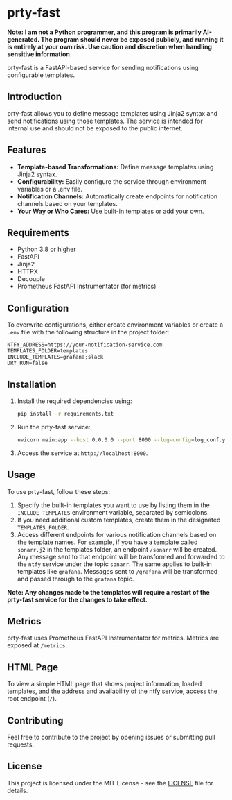 # prty-fast

**Note: I am not a Python programmer, and this program is primarily AI-generated. The program should never be exposed publicly, and running it is entirely at your own risk. Use caution and discretion when handling sensitive information.**

prty-fast is a FastAPI-based service for sending notifications using configurable templates.

## Introduction

prty-fast allows you to define message templates using Jinja2 syntax and send notifications using those templates. The service is intended for internal use and should not be exposed to the public internet.

## Features

- **Template-based Transformations:** Define message templates using Jinja2 syntax.
- **Configurability:** Easily configure the service through environment variables or a .env file.
- **Notification Channels:** Automatically create endpoints for notification channels based on your templates.
- **Your Way or Who Cares:** Use built-in templates or add your own.

## Requirements

- Python 3.8 or higher
- FastAPI
- Jinja2
- HTTPX
- Decouple
- Prometheus FastAPI Instrumentator (for metrics)

## Configuration

To overwrite configurations, either create environment variables or create a `.env` file with the following structure in the project folder:

```
NTFY_ADDRESS=https://your-notification-service.com
TEMPLATES_FOLDER=templates
INCLUDE_TEMPLATES=grafana;slack
DRY_RUN=false
```

## Installation

1. Install the required dependencies using:

   ```bash
   pip install -r requirements.txt
   ```

2. Run the prty-fast service:

   ```bash
   uvicorn main:app --host 0.0.0.0 --port 8000 --log-config=log_conf.yaml
   ```

3. Access the service at `http://localhost:8000`.

## Usage

To use prty-fast, follow these steps:

1. Specify the built-in templates you want to use by listing them in the `INCLUDE_TEMPLATES` environment variable, separated by semicolons.
2. If you need additional custom templates, create them in the designated `TEMPLATES_FOLDER`.
3. Access different endpoints for various notification channels based on the template names. For example, if you have a template called `sonarr.j2` in the templates folder, an endpoint `/sonarr` will be created. Any message sent to that endpoint will be transformed and forwarded to the `ntfy` service under the topic `sonarr`. The same applies to built-in templates like `grafana`. Messages sent to `/grafana` will be transformed and passed through to the `grafana` topic.

**Note: Any changes made to the templates will require a restart of the prty-fast service for the changes to take effect.**

## Metrics

prty-fast uses Prometheus FastAPI Instrumentator for metrics. Metrics are exposed at `/metrics`.

## HTML Page

To view a simple HTML page that shows project information, loaded templates, and the address and availability of the ntfy service, access the root endpoint (`/`).

## Contributing

Feel free to contribute to the project by opening issues or submitting pull requests.

## License

This project is licensed under the MIT License - see the [LICENSE](LICENSE) file for details.
